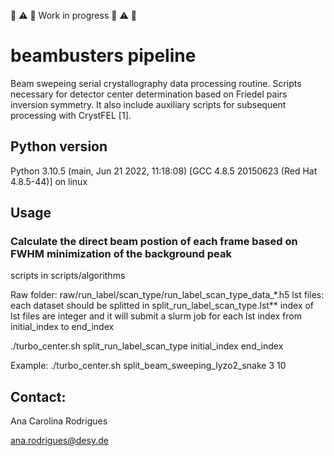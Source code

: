 
:loudspeaker: :warning: :construction: Work in progress :loudspeaker: :warning: :construction:

# beambusters pipeline
Beam swepeing serial crystallography data processing routine. Scripts necessary for detector center determination based on Friedel pairs inversion symmetry. It also include auxiliary scripts for subsequent processing with CrystFEL [1].


## Python version
Python 3.10.5 (main, Jun 21 2022, 11:18:08) [GCC 4.8.5 20150623 (Red Hat 4.8.5-44)] on linux


## Usage
### Calculate the direct beam postion of each frame based on FWHM minimization of the background peak
scripts in scripts/algorithms


Raw folder: raw/run_label/scan_type/run_label_scan_type_data_*.h5
lst files: each dataset should be splitted in split_run_label_scan_type.lst**
index of lst files are integer and it will submit a slurm job for each lst index from initial_index to end_index

./turbo_center.sh split_run_label_scan_type initial_index end_index

Example:
./turbo_center.sh split_beam_sweeping_lyzo2_snake 3 10

## Contact:

Ana Carolina Rodrigues

ana.rodrigues@desy.de



